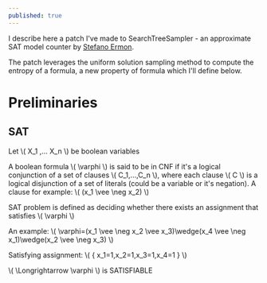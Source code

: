 ```yaml
---
published: true
---
```

I describe here a patch I've made to SearchTreeSampler - an approximate SAT model counter by [Stefano Ermon](https://cs.stanford.edu/~ermon/).

The patch leverages the uniform solution sampling method to compute the entropy of a formula, a new property of formula which I'll define below.

# Preliminaries

## SAT

Let \\( X_1 ,... X_n \\) be boolean variables

A boolean formula \\( \varphi \\) is said to be in CNF if it's a logical conjunction of a set of clauses \\( C_1,...,C_n \\), where each clause \\( C \\) is a logical disjunction of a set of literals (could be a variable or it's negation). A clause for example: \\( (x_1 \vee \neg x_2) \\)

SAT problem is defined as deciding whether there exists an assignment that satisfies \\( \varphi \\)

An example: \\( \varphi=(x_1 \vee \neg x_2 \vee x_3)\wedge(x_4 \vee \neg x_1)\wedge(x_2 \vee \neg x_3) \\)

Satisfying assignment: \\( \{ x_1=1,x_2=1,x_3=1,x_4=1 \} \\)

\\( \Longrightarrow \varphi \\) is SATISFIABLE
